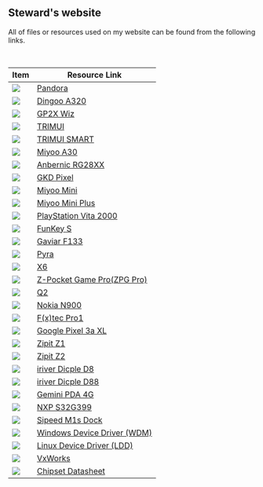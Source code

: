 ## Steward's website
All of files or resources used on my website can be found from the following links.  

&nbsp;

| **Item** | **Resource Link** |
| --- | --- |
| ![](img/photos/pandora.jpg)         | [Pandora](https://github.com/steward-fu/website/releases/tag/pandora)                    |
| ![](img/photos/a320.jpg)            | [Dingoo A320](https://github.com/steward-fu/website/releases/tag/a320)                   |
| ![](img/photos/wiz.jpg)             | [GP2X Wiz](https://github.com/steward-fu/website/releases/tag/wiz)                       |
| ![](img/photos/trimui.jpg)          | [TRIMUI](https://github.com/steward-fu/website/releases/tag/trimui)                      |
| ![](img/photos/trimui-smart.jpg)    | [TRIMUI SMART](https://github.com/steward-fu/website/releases/tag/trimui-smart)          |
| ![](img/photos/miyoo-a30.jpg)       | [Miyoo A30](https://github.com/steward-fu/website/releases/tag/miyoo-a30)                |
| ![](img/photos/rg28xx.jpg)          | [Anbernic RG28XX](https://github.com/steward-fu/website/releases/tag/rg28xx)             |
| ![](img/photos/gkd-pixel.jpg)       | [GKD Pixel](https://github.com/steward-fu/website/releases/tag/gkd-pixel)                |
| ![](img/photos/miyoo-mini.jpg)      | [Miyoo Mini](https://github.com/steward-fu/website/releases/tag/miyoo-mini)              |
| ![](img/photos/miyoo-mini-plus.jpg) | [Miyoo Mini Plus](https://github.com/steward-fu/website/releases/tag/miyoo-mini-plus)    |
| ![](img/photos/psv2000.jpg)         | [PlayStation Vita 2000](https://github.com/steward-fu/website/releases/tag/psv2000)      |
| ![](img/photos/funkeys.jpg)         | [FunKey S](https://github.com/steward-fu/website/releases/tag/funkey-s)                  |
| ![](img/photos/gaviar.jpg)          | [Gaviar F133](https://github.com/steward-fu/website/releases/tag/gaviar)                 |
| ![](img/photos/pyra.jpg)            | [Pyra](https://github.com/steward-fu/website/releases/tag/pyra)                          |
| ![](img/photos/x6-1.jpg)            | [X6](https://github.com/steward-fu/website/releases/tag/x6)                              |
| ![](img/photos/zpg-pro.jpg)         | [Z-Pocket Game Pro(ZPG Pro)](https://github.com/steward-fu/website/releases/tag/zpg-pro) |
| ![](img/photos/q2.jpg)              | [Q2](https://github.com/steward-fu/website/releases/tag/q2)                              |
| ![](img/photos/n900.jpg)            | [Nokia N900](https://github.com/steward-fu/website/releases/tag/n900)                    |
| ![](img/photos/pro1.jpg)            | [F(x)tec Pro1](https://github.com/steward-fu/website/releases/tag/pro1)                  |
| ![](img/photos/pixel3axl.jpg)       | [Google Pixel 3a XL](https://github.com/steward-fu/website/releases/tag/pixel-3a-xl)     |
| ![](img/photos/zipit1.jpg)          | [Zipit Z1](https://github.com/steward-fu/website/releases/tag/zipit-z1)                  |
| ![](img/photos/zipit2.jpg)          | [Zipit Z2](https://github.com/steward-fu/website/releases/tag/zipit-z2)                  |
| ![](img/photos/d8.jpg)              | [iriver Dicple D8](https://github.com/steward-fu/website/releases/tag/iriver-d8)         |
| ![](img/photos/d88.jpg)             | [iriver Dicple D88](https://github.com/steward-fu/website/releases/tag/iriver-d88)       |
| ![](img/photos/gemini-pda.jpg)      | [Gemini PDA 4G](https://github.com/steward-fu/website/releases/tag/gemini-pda)           |
| ![](img/photos/s32g399.jpg)         | [NXP S32G399](https://github.com/steward-fu/website/releases/tag/s32g399)                |
| ![](img/photos/m1s-dock.jpg)        | [Sipeed M1s Dock](https://github.com/steward-fu/website/releases/tag/m1s-dock)           |
| ![](img/photos/wdm.jpg)             | [Windows Device Driver (WDM)](https://github.com/steward-fu/website/releases/tag/wdm)    |
| ![](img/photos/ldd.jpg)             | [Linux Device Driver (LDD)](https://github.com/steward-fu/website/releases/tag/ldd)      |
| ![](img/photos/vxworks.jpg)         | [VxWorks](https://github.com/steward-fu/website/releases/tag/vxworks)                    |
| ![](img/photos/pdf.jpg)             | [Chipset Datasheet](https://github.com/steward-fu/website/releases/tag/datasheet)        |
